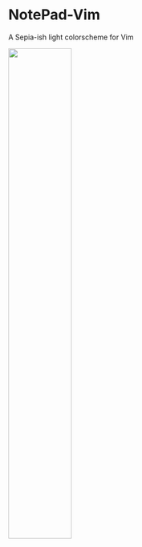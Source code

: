 # NotePad-Vim
A Sepia-ish light colorscheme for Vim

<div>
  <img src="https://github.com/wolandark/NotePad-Vim/assets/107309764/40a290f8-c30d-4cf4-bb4f-223ac9f6714b" style="width:50%">
</div>
